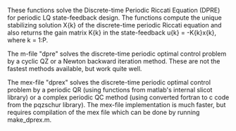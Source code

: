 These functions solve the Discrete-time Periodic Riccati Equation (DPRE) for periodic LQ state-feedback design. The functions compute the unique stabilizing solution X{k} of the discrete-time periodic Riccati equation and also returns the gain matrix K{k} in the state-feedback u{k} = -K{k}x{k}, where k = 1:P.

The m-file "dpre" solves the discrete-time periodic optimal control problem by a cyclic QZ or a Newton backward iteration method. These are not the fastest methods available, but work quite well. 

The mex-file "dprex" solves the discrete-time periodic optimal control problem by a periodic QR (using functions from matlab's internal slicot library) or a complex periodic QC method (using converted fortran to c code from the pqzschur library). The mex-file implementation is much faster, but requires compilation of the mex file which can be done by running make_dprex.m. 
